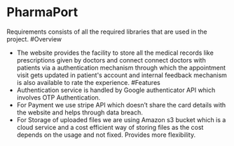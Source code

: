 # PharmaPort

Requirements consists of all the required libraries that are used in the project.
#Overview
- The website provides the facility to store all the medical records like prescriptions given by doctors and connect connect doctors with patients via a authentication mechanism through which the appointment visit gets updated in patient's account and internal feedback mechanism is also available to rate the experience.
#Features
- Authentication service is handled by Google authenticator API which involves OTP Authentication.
- For Payment we use stripe API which doesn’t share the card details with the website and helps through data breach.
- For Storage of uploaded files we are using Amazon s3 bucket which is a cloud service and a cost efficient way of storing files as the cost depends on the usage and not fixed. Provides more flexibility.
